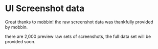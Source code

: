 # UI Screenshot data

Great thanks to [mobbin](https://mbbin.design)! the raw screenshot data was thankfully provided by mobbin.

there are 2,000 preview raw sets of screenshots, the full data set will be provided soon.
